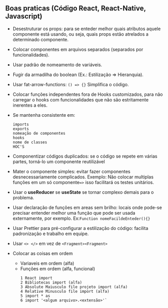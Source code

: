 ## Boas praticas (Código React, React-Native, Javascript)

- Desestruturar os props: para se enteder melhor quais atributos aquele componente está usando, ou seja, quais props estão                    atrelados a determinado componente.
  
- Colocar componentes em arquivos separados (separados por funcionalidades).
- Usar padrão de nomeamento de variáveis. 
- Fugir da armadilha do boolean (Ex.: Estilização => Hieranquia).
- Usar fat-arrow-functions: `() => {}` Simplifica o código.
- Colocar funções independentes fora de Hooks customizados, para não carregar o hooks com funcionalidades que não são estritamente inerentes a eles.
- Se mantenha consistente em: 

  ```
  imports 
  exports 
  nomeação de componentes  
  hooks 
  nome de classes  
  HOC'S
  
- Componentizar códigos duplicados: se o código se repete em várias partes, torná-lo um componente reutilizável
- Mater o componente simples: evitar fazer componentes desnecessariamente complicados.
  Exemplo: Não colocar multiplas funções em um só componente`=>` isso facilitará os testes unitários.
  
- Usar o **useReducer** se **useState** se tornar complexo demais para o problema.
- Usar declaração de funções em areas sem brilho: locais onde pode-se precisar entender melhor uma função que pode ser usada externamente, por exemplo. Ex:`Function nomeFacildeEnteder(){}`

- Usar Prettier para pré-configurar a estilização do código: facilita padronização e trabalho em equipe.
- Usar `<> </>` em vez de `<Fragment><Fragment>`
- Colocar as coisas em ordem
  * Variaveis em ordem (alfa)
  * Funções em ordem (alfa, funcional)
    ``` 
    1 React import 
    2 Bibliotecas import (alfa) 
    3 Absolute Maiusculo file projeto import (alfa) 
    4 Relative Minusculo file import (alfa) 
    5 import * as
    6 import '<algum arquivo>.<extensão>'`

